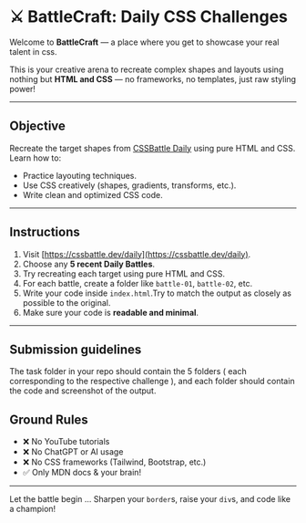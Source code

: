 # ⚔️  BattleCraft: Daily CSS Challenges

Welcome to **BattleCraft** — a place where you get to showcase your real talent in css.

This is your creative arena to recreate complex shapes and layouts using nothing but **HTML and CSS** — no frameworks, no templates, just raw styling power!

---

## Objective

Recreate the target shapes from [CSSBattle Daily](https://cssbattle.dev/daily) using pure HTML and CSS. Learn how to:

- Practice layouting techniques.
- Use CSS creatively (shapes, gradients, transforms, etc.).
- Write clean and optimized CSS code.

---

## Instructions

1. Visit [https://cssbattle.dev/daily](https://cssbattle.dev/daily).
2. Choose any **5 recent Daily Battles**.
3. Try recreating each target using pure HTML and CSS.
4. For each battle, create a folder like `battle-01`, `battle-02`, etc.
5. Write your code inside `index.html`.Try to match the output as closely as possible to the original.
6. Make sure your code is **readable and minimal**.

---

## Submission guidelines

The task folder in your repo should contain the 5 folders ( each corresponding to the respective challenge ), and each folder should contain the code and screenshot of the output. 

## Ground Rules

- ❌ No YouTube tutorials
- ❌ No ChatGPT or AI usage
- ❌ No CSS frameworks (Tailwind, Bootstrap, etc.)
- ✅ Only MDN docs & your brain!

---

Let the battle begin ...
Sharpen your `border`s, raise your `div`s, and code like a champion!
